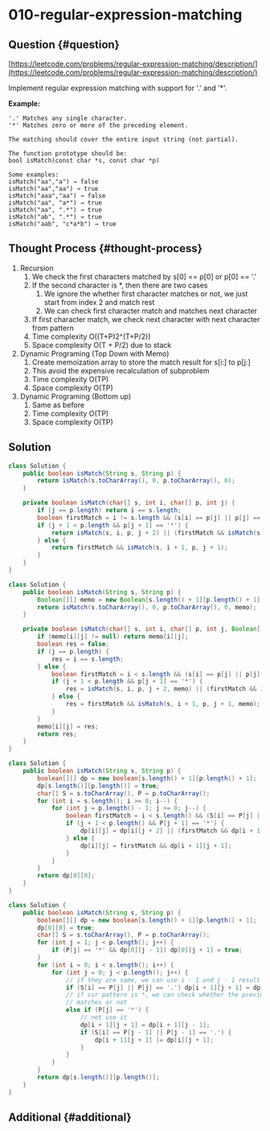 # 010-regular-expression-matching

## Question {#question}

[https://leetcode.com/problems/regular-expression-matching/description/](https://leetcode.com/problems/regular-expression-matching/description/)

Implement regular expression matching with support for '.' and '\*'.

**Example:**

```text
'.' Matches any single character.
'*' Matches zero or more of the preceding element.

The matching should cover the entire input string (not partial).

The function prototype should be:
bool isMatch(const char *s, const char *p)

Some examples:
isMatch("aa","a") → false
isMatch("aa","aa") → true
isMatch("aaa","aa") → false
isMatch("aa", "a*") → true
isMatch("aa", ".*") → true
isMatch("ab", ".*") → true
isMatch("aab", "c*a*b") → true
```

## Thought Process {#thought-process}

1. Recursion
   1. We check the first characters matched by s\[0\] == p\[0\] or p\[0\] == '.'
   2. If the second character is \*, then there are two cases
      1. We ignore the whether first character matches or not, we just start from index 2 and match rest
      2. We can check first character match and matches next character
   3. If first character match, we check next character with next character from pattern
   4. Time complexity O\(\(T+P\)2^\(T+P/2\)\)
   5. Space complexity O\(T + P/2\) due to stack
2. Dynamic Programing \(Top Down with Memo\)
   1. Create memoization array to store the match result for s\[i:\] to p\[j:\]
   2. This avoid the expensive recalculation of subproblem
   3. Time complexity O\(TP\)
   4. Space complexity O\(TP\)
3. Dynamic Programing \(Bottom up\)
   1. Same as before
   2. Time complexity O\(TP\)
   3. Space complexity O\(TP\)

## Solution

```java
class Solution {
    public boolean isMatch(String s, String p) {
        return isMatch(s.toCharArray(), 0, p.toCharArray(), 0);
    }

    private boolean isMatch(char[] s, int i, char[] p, int j) {
        if (j == p.length) return i == s.length;
        boolean firstMatch = i != s.length && (s[i] == p[j] || p[j] == '.');
        if (j + 1 < p.length && p[j + 1] == '*') {
            return isMatch(s, i, p, j + 2) || (firstMatch && isMatch(s, i + 1, p, j));
        } else {
            return firstMatch && isMatch(s, i + 1, p, j + 1);
        }
    }
}
```

```java
class Solution {
    public boolean isMatch(String s, String p) {
        Boolean[][] memo = new Boolean[s.length() + 1][p.length() + 1];
        return isMatch(s.toCharArray(), 0, p.toCharArray(), 0, memo);
    }

    private boolean isMatch(char[] s, int i, char[] p, int j, Boolean[][] memo) {
        if (memo[i][j] != null) return memo[i][j];
        boolean res = false;
        if (j == p.length) {
            res = i == s.length;
        } else {
            boolean firstMatch = i < s.length && (s[i] == p[j] || p[j] == '.');
            if (j + 1 < p.length && p[j + 1] == '*') {
                res = isMatch(s, i, p, j + 2, memo) || (firstMatch && isMatch(s, i + 1, p, j, memo));
            } else {
                res = firstMatch && isMatch(s, i + 1, p, j + 1, memo);
            }
        }
        memo[i][j] = res;
        return res;
    }
}
```

```java
class Solution {
    public boolean isMatch(String s, String p) {
        boolean[][] dp = new boolean[s.length() + 1][p.length() + 1];
        dp[s.length()][p.length()] = true;
        char[] S = s.toCharArray(), P = p.toCharArray();
        for (int i = s.length(); i >= 0; i--) {
            for (int j = p.length() - 1; j >= 0; j--) {
                boolean firstMatch = i < s.length() && (S[i] == P[j] || P[j] == '.');
                if (j + 1 < p.length() && P[j + 1] == '*') {
                    dp[i][j] = dp[i][j + 2] || (firstMatch && dp[i + 1][j]);
                } else {
                    dp[i][j] = firstMatch && dp[i + 1][j + 1];
                }
            }
        }
        return dp[0][0];
    }
}
```

```java
class Solution {
    public boolean isMatch(String s, String p) {
        boolean[][] dp = new boolean[s.length() + 1][p.length() + 1];
        dp[0][0] = true;
        char[] S = s.toCharArray(), P = p.toCharArray();
        for (int j = 1; j < p.length(); j++) {
            if (P[j] == '*' && dp[0][j - 1]) dp[0][j + 1] = true;
        }
        for (int i = 0; i < s.length(); i++) {
            for (int j = 0; j < p.length(); j++) {
                // if they are same, we can use i - 1 and j - 1 result
                if (S[i] == P[j] || P[j] == '.') dp[i + 1][j + 1] = dp[i][j];
                // if cur pattern is *, we can check whether the previous character
                // matches or not
                else if (P[j] == '*') {
                    // not use it
                    dp[i + 1][j + 1] = dp[i + 1][j - 1];
                    if (S[i] == P[j - 1] || P[j - 1] == '.') {
                        dp[i + 1][j + 1] |= dp[i][j + 1];
                    }
                }
            }
        }
        return dp[s.length()][p.length()];
    }
}
```

## Additional {#additional}

